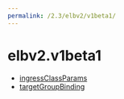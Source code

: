 ```yaml
---
permalink: /2.3/elbv2/v1beta1/
---
```


# elbv2.v1beta1



* [ingressClassParams](ingressClassParams.md)
* [targetGroupBinding](targetGroupBinding.md)